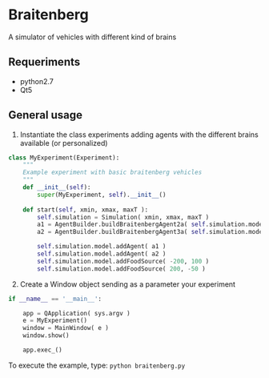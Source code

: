 # Braitenberg
A simulator of vehicles with different kind of brains

## Requeriments
- python2.7
- Qt5

## General usage
1. Instantiate the class experiments adding agents with the different brains available (or personalized)

```python
class MyExperiment(Experiment):
    """ 
    Example experiment with basic braitenberg vehicles
    """
    def __init__(self):
        super(MyExperiment, self).__init__()
    
    def start(self, xmin, xmax, maxT ):
        self.simulation = Simulation( xmin, xmax, maxT )
        a1 = AgentBuilder.buildBraitenbergAgent2a( self.simulation.model.environment, -180.0, 20.0 )		
        a2 = AgentBuilder.buildBraitenbergAgent3a( self.simulation.model.environment, 100.0, 20.0 )		

        self.simulation.model.addAgent( a1 )
        self.simulation.model.addAgent( a2 )
        self.simulation.model.addFoodSource( -200, 100 )
        self.simulation.model.addFoodSource( 200, -50 )
```

2. Create a Window object sending as a parameter your experiment

```python
if __name__ == '__main__':

	app = QApplication( sys.argv )
	e = MyExperiment()
	window = MainWindow( e )
	window.show()

	app.exec_()
```
 
 To execute the example, type:
 `python braitenberg.py`
 
